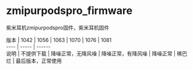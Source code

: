 # zmipurpodspro_firmware
紫米耳机zmipurpodspro固件，紫米耳机固件  

 版本  | 1042  | 1056  | 1063  | 1070  | 1076  | 1081  
 ---- | ----- | ------  
 说明  | 不提供下载  | 降噪正常，无降风噪  | 降噪正常，有降风噪  | 降噪正常  | 稀巴烂  | 最后版本，正常使用  
